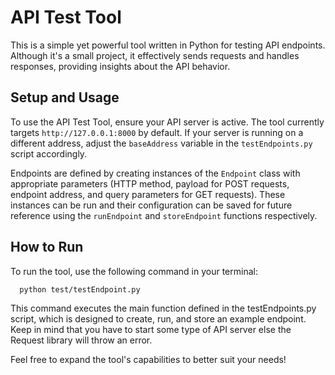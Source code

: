 # API Test Tool

This is a simple yet powerful tool written in Python for testing API endpoints. Although it's a small project, it effectively sends requests and handles responses, providing insights about the API behavior.

## Setup and Usage

To use the API Test Tool, ensure your API server is active. The tool currently targets `http://127.0.0.1:8000` by default. If your server is running on a different address, adjust the `baseAddress` variable in the `testEndpoints.py` script accordingly.

Endpoints are defined by creating instances of the `Endpoint` class with appropriate parameters (HTTP method, payload for POST requests, endpoint address, and query parameters for GET requests). These instances can be run and their configuration can be saved for future reference using the `runEndpoint` and `storeEndpoint` functions respectively.

## How to Run

To run the tool, use the following command in your terminal:

```bash
  python test/testEndpoint.py
```
This command executes the main function defined in the testEndpoints.py script, which is designed to create, run, and store an example endpoint.
Keep in mind that you have to start some type of API server else the Request library will throw an error.

Feel free to expand the tool's capabilities to better suit your needs!